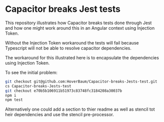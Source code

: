 # Capacitor breaks Jest tests

This repository illustrates how Capacitor breaks tests done through Jest and how one might work around this in an Angular context using Injection Token.

Without the Injection Token workaround the tests will fail because Typescript will not be able to resolve capacitor dependencies.

The workaround for this illustrated here is to encapsulate the dependencies using Injection Token.

To see the initial problem:

```bash
git checkout git@github.com:HoverBaum/Capacitor-breaks-Jests-test.git
cs Capacitor-breaks-Jests-test
git checkout e70b5b106911b51973c83748fc3184208a30037b
npm i
npm test
```

Alternatively one could add a section to thier readme as well as stencil tot heir dependencies and use the stencil pre-processor.